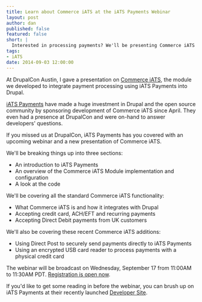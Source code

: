 ```yaml
---
title: Learn about Commerce iATS at the iATS Payments Webinar
layout: post
author: dan
published: false
featured: false
short: |
  Interested in processing payments? We'll be presenting Commerce iATS at this webinar.
tags:
- iATS
date: 2014-09-03 12:00:00
---
```


At DrupalCon Austin, I gave a presentation on [Commerce iATS](https://www.drupal.org/project/commerce_iats), the module we developed to integrate payment processing using iATS Payments into Drupal.

[iATS Payments](http://home.iatspayments.com/) have made a huge investment in Drupal and the open source community by sponsoring development of Commerce iATS since April. They even had a presence at DrupalCon and were on-hand to answer developers' questions.

If you missed us at DrupalCon, iATS Payments has you covered with an upcoming webinar and a new presentation of Commerce iATS.

We'll be breaking things up into three sections:

* An introduction to iATS Payments
* An overview of the Commerce iATS Module implementation and configuration
* A look at the code

We'll be covering all the standard Commerce iATS functionality:

* What Commerce iATS is and how it integrates with Drupal
* Accepting credit card, ACH/EFT and recurring payments
* Accepting Direct Debit payments from UK customers

We'll also be covering these recent Commerce iATS additions:

* Using Direct Post to securely send payments directly to iATS Payments
* Using an encrypted USB card reader to process payments with a physical credit card

The webinar will be broadcast on Wednesday, September 17 from 11:00AM to 11:30AM PDT. [Registration is open now](https://www2.gotomeeting.com/register/433030410).

If you'd like to get some reading in before the webinar, you can brush up on iATS Payments at their recently launched [Developer Site](http://home.iatspayments.com/developers).
